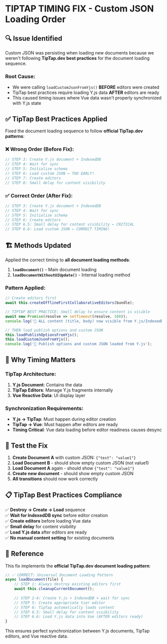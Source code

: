 # TIPTAP TIMING FIX - Custom JSON Loading Order

## 🔍 **Issue Identified**

Custom JSON was persisting when loading new documents because we weren't following **TipTap.dev best practices** for the document loading sequence.

### Root Cause:
- We were calling `loadCustomJsonFromYjs()` **BEFORE** editors were created
- TipTap best practices require loading Y.js data **AFTER** editors are ready
- This caused timing issues where Vue data wasn't properly synchronized with Y.js state

## ✅ **TipTap Best Practices Applied**

Fixed the document loading sequence to follow **official TipTap.dev patterns**:

### ❌ **Wrong Order (Before Fix):**
```javascript
// STEP 3: Create Y.js document + IndexedDB
// STEP 4: Wait for sync  
// STEP 5: Initialize schema
// STEP 6: Load custom JSON ← TOO EARLY!
// STEP 7: Create editors
// STEP 8: Small delay for content visibility
```

### ✅ **Correct Order (After Fix):**
```javascript
// STEP 3: Create Y.js document + IndexedDB
// STEP 4: Wait for sync
// STEP 5: Initialize schema  
// STEP 6: Create editors
// STEP 6.5: Small delay for content visibility ← CRITICAL
// STEP 6.6: Load custom JSON ← CORRECT TIMING!
```

## 🏗️ **Methods Updated**

Applied the correct timing to **all document loading methods**:

1. **`loadDocument()`** - Main document loading
2. **`loadDocumentWithoutUIUpdate()`** - Internal loading method

### Pattern Applied:
```javascript
// Create editors first
await this.createOfflineFirstCollaborativeEditors(bundle);

// TIPTAP BEST PRACTICE: Small delay to ensure content is visible
await new Promise(resolve => setTimeout(resolve, 100));
console.log('📄 ALL content (title, body) now visible from Y.js/IndexedDB');

// THEN load publish options and custom JSON
this.loadPublishOptionsFromYjs();
this.loadCustomJsonFromYjs();
console.log('📄 Publish options and custom JSON loaded from Y.js');
```

## 🎯 **Why Timing Matters**

### TipTap Architecture:
1. **Y.js Document**: Contains the data
2. **TipTap Editors**: Manage Y.js fragments internally  
3. **Vue Reactive Data**: UI display layer

### Synchronization Requirements:
- **Y.js → TipTap**: Must happen during editor creation
- **TipTap → Vue**: Must happen after editors are ready
- **Timing Critical**: Vue data loading before editor readiness causes desync

## 🧪 **Test the Fix**

1. **Create Document A** with custom JSON: `{"test": "value1"}`
2. **Load Document B** - should show empty custom JSON (not value1)
3. **Load Document A** again - should show `{"test": "value1"}`
4. **Create new document** - should show empty custom JSON
5. **All transitions** should now work correctly

## 📋 **TipTap Best Practices Compliance**

✅ **Destroy → Create → Load** sequence  
✅ **Wait for IndexedDB sync** before editor creation  
✅ **Create editors** before loading Vue data  
✅ **Small delay** for content visibility  
✅ **Load Y.js data** after editors are ready  
✅ **No manual content setting** for existing documents

## 🔗 **Reference**

This fix implements the **official TipTap.dev document loading pattern**:

```javascript
// ✅ CORRECT: Universal Document Loading Pattern
async loadDocument(file) {
    // STEP 1: Always destroy existing editors first
    await this.cleanupCurrentDocument();
    
    // STEP 2-4: Create Y.js + IndexedDB + wait for sync
    // STEP 5: Create appropriate tier editor  
    // STEP 6: TipTap automatically loads content
    // STEP 6.5: Small delay for content visibility
    // STEP 6.6: Load Y.js data into Vue (AFTER editors ready)
}
```

This ensures perfect synchronization between Y.js documents, TipTap editors, and Vue reactive data. 